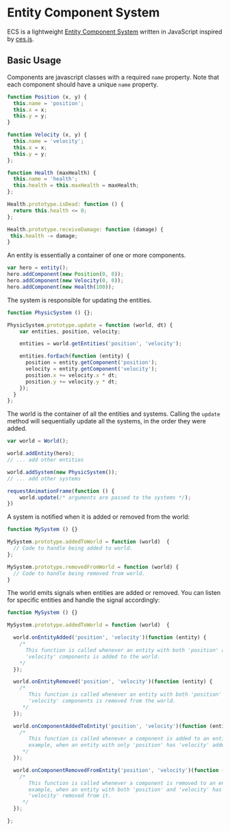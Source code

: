 # Entity Component System
ECS is a lightweight [Entity Component
System](http://en.wikipedia.org/wiki/Entity_component_system) written in
JavaScript inspired by [ces.js](https://github.com/qiao/ces.js).

## Basic Usage
Components are javascript classes with a required `name` property. Note that
each component should have a unique `name` property.

```javascript
function Position (x, y) {
  this.name = 'position';
  this.x = x;
  this.y = y;
}

function Velocity (x, y) {
  this.name = 'velocity';
  this.x = x;
  this.y = y;
};

function Health (maxHealth) {
  this.name = 'health';
  this.health = this.maxHealth = maxHealth;
};

Health.prototype.isDead: function () {
  return this.health <= 0;
};

Health.prototype.receiveDamage: function (damage) {
 this.health -= damage;
}
```

An entity is essentially a container of one or more components.

```javascript
var hero = entity();
hero.addComponent(new Position(0, 0));
hero.addComponent(new Velocity(0, 0));
hero.addComponent(new Health(100));
```

The system is responsible for updating the entities.

```javascript
function PhysicSystem () {};

PhysicSystem.prototype.update = function (world, dt) {
    var entities, position, velocity;

    entities = world.getEntities('position', 'velocity');

    entities.forEach(function (entity) {
      position = entity.getComponent('position');
      velocity = entity.getComponent('velocity');
      position.x += velocity.x * dt;
      position.y += velocity.y * dt;
    });
  }
};
```

The world is the container of all the entities and systems. Calling the `update`
method will sequentially update all the systems, in the order they were added.

```javascript
var world = World();

world.addEntity(hero);
// ... add other entities

world.addSystem(new PhysicSystem());
// ... add other systems

requestAnimationFrame(function () {
    world.update(/* arguments are passed to the systems */);
})
```

A system is notified when it is added or removed from the world:

```javascript
function MySystem () {}

MySystem.prototype.addedToWorld = function (world)  {
  // Code to handle being added to world.
};

MySystem.prototype.removedFromWorld = function (world) {
  // Code to handle being removed from world.
}
```

The world emits signals when entities are added or removed. You can listen for
specific entities and handle the signal accordingly:

```javascript
function MySystem () {}

MySystem.prototype.addedToWorld = function (world)  {

  world.onEntityAdded('position', 'velocity')(function (entity) {
    /*
      This function is called whenever an entity with both 'position' and
      'velocity' components is added to the world.
    */
  });

  world.onEntityRemoved('position', 'velocity')(function (entity) {
    /*
       This function is called whenever an entity with both 'position' and
       'velocity' components is removed from the world.
     */
  });

  world.onComponentAddedToEntity('position', 'velocity')(function (entity) {
    /*
       This function is called whenever a component is added to an entity; for
       example, when an entity with only 'position' has 'velocity' added to it.
     */
  });

  world.onComponentRemovedFromEntity('position', 'velocity')(function (entity) {
    /*
       This function is called whenever a component is removed to an entity; for
       example, when an entity with both 'position' and 'velocity' has
       'velocity' removed from it.
     */
  });

};
```
